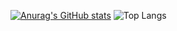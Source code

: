 [![Anurag's GitHub stats](https://github-readme-stats.vercel.app/api?username=Mike-SDG22A&show_icons=true&theme=tokyonight)](https://github.com/anuraghazra/github-readme-stats)
![Top Langs](https://github-readme-stats.vercel.app/api/top-langs/?username=Mike-SDG22A&show_icons=true&theme=tokyonight)
